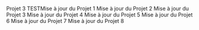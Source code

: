 Projet 3 TESTMise à jour du Projet 1
Mise à jour du Projet 2
Mise à jour du Projet 3
Mise à jour du Projet 4
Mise à jour du Projet 5
Mise à jour du Projet 6
Mise à jour du Projet 7
Mise à jour du Projet 8
